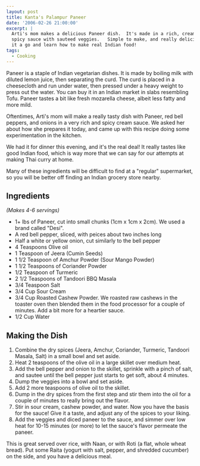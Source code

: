 ```yaml
---
layout: post
title: Kanta's Palampur Paneer
date: '2006-02-26 21:00:00'
excerpt: |
  Arti's mom makes a delicious Paneer dish.  It's made in a rich, creamy,
  spicy sauce with sauteed veggies.   Simple to make, and really delicious.  Give
  it a go and learn how to make real Indian food!
tags:
  - Cooking
---
```


Paneer is a staple of Indian vegetarian dishes. It is made by boiling milk with diluted lemon juice, then separating the curd. The curd is placed in a cheesecloth and run under water, then pressed under a heavy weight to press out the water. You can buy it in an Indian market in slabs resembling Tofu. Paneer tastes a bit like fresh mozarella cheese, albeit less fatty and more mild.

Oftentimes, Arti's mom will make a really tasty dish with Paneer, red bell peppers, and onions in a very rich and spicy cream sauce. We asked her about how she prepares it today, and came up with this recipe doing some experimentation in the kitchen.

We had it for dinner this evening, and it's the real deal! It really tastes like good Indian food, which is way more that we can say for our attempts at making Thai curry at home.

Many of these ingredients will be difficult to find at a "regular" supermarket, so you will be better off finding an Indian grocery store nearby.

## Ingredients

_(Makes 4-6 servings)_

- 1+ lbs of Paneer, cut into small chunks (1cm x 1cm x 2cm). We used a brand called "Desi".
- A red bell pepper, sliced, with peices about two inches long
- Half a white or yellow onion, cut similarly to the bell pepper
- 4 Teaspoons Olive oil
- 1 Teaspoon of Jeera (Cumin Seeds)
- 1 1/2 Teaspoon of Amchur Powder (Sour Mango Powder)
- 1 1/2 Teaspoons of Coriander Powder
- 1/2 Teaspoon of Turmeric
- 2 1/2 Teaspoons of Tandoori BBQ Masala
- 3/4 Teaspoon Salt
- 3/4 Cup Sour Cream
- 3/4 Cup Roasted Cashew Powder. We roasted raw cashews in the toaster oven then blended them in the food processor for a couple of minutes. Add a bit more for a heartier sauce.
- 1/2 Cup Water

## Making the Dish

1. Combine the dry spices (Jeera, Amchur, Coriander, Turmeric, Tandoori Masala, Salt) in a small bowl and set aside.
1. Heat 2 teaspoons of the olive oil in a large skillet over medium heat.
1. Add the bell pepper and onion to the skillet, sprinkle with a pinch of salt, and sautee until the bell pepper just starts to get soft, about 4 minutes.
1. Dump the veggies into a bowl and set aside.
1. Add 2 more teaspoons of olive oil to the skillet.
1. Dump in the dry spices from the first step and stir them into the oil for a couple of minutes to really bring out the flavor.
1. Stir in sour cream, cashew powder, and water. Now you have the basis for the sauce! Give it a taste, and adjust any of the spices to your liking.
1. Add the veggies and diced paneer to the sauce, and simmer over low heat for 10-15 minutes (or more) to let the sauce's flavor permeate the paneer.

This is great served over rice, with Naan, or with Roti (a flat, whole wheat bread). Put some Raita (yogurt with salt, pepper, and shredded cucumber) on the side, and you have a delicious meal.
